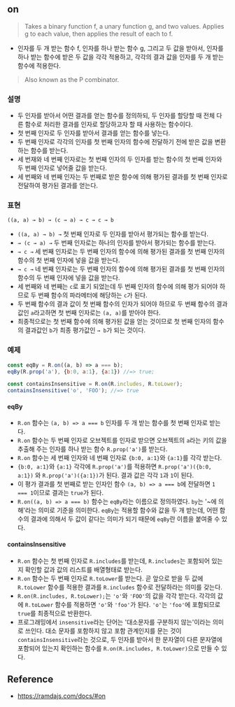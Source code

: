 ## on
> Takes a binary function f, a unary function g, and two values. Applies g to each value, then applies the result of each to f.
- 인자를 두 개 받는 함수 f, 인자를 하나 받는 함수 g, 그리고 두 값을 받아서, 인자를 하나 받는 함수에 받은 두 값을 각각 적용하고, 각각의 결과 값을 인자를 두 개 받는 함수에 적용한다.

> Also known as the P combinator.

### 설명
- 두 인자를 받아서 어떤 결과를 얻는 함수를 정의하되, 두 인자를 할당할 때 전체 다른 함수로 처리한 결과를 인자로 할당하고자 할 때 사용하는 함수이다.
- 첫 번째 인자로 두 인자를 받아서 결과를 얻는 함수를 넣는다.
- 두 번째 인자로 각각의 인자를 첫 번째 인자의 함수에 전달하기 전에 받은 값을 변환하는 함수를 받는다.
- 세 번재와 네 번째 인자로는 첫 번째 인자의 두 인자를 받는 함수의 첫 번째 인자와 두 번째 인자로 넣어줄 값을 받는다.
- 세 번째와 네 번째 인자는 두 번째로 받은 함수에 의해 평가된 결과를 첫 번째 인자로 전달하여 평가된 결과를 얻는다.


### 표현
```
((a, a) → b) → (c → a) → c → c → b
```
- `((a, a) → b) →` 첫 번째 인자로 두 인자를 받아서 평가되는 함수를 받는다.
- `→ (c → a) →` 두 번째 인자로는 하나의 인자를 받아서 평가되는 함수를 받는다.
- `→ c →` 세 번째 인자로는 두 번째 인자의 함수에 의해 평가된 결과를 첫 번째 인자의 함수의 첫 번째 인자에 넣을 값을 받는다.
- `→ c →` 네 번째 인자로는 두 번째 인자의 함수에 의해 평가된 결과를 첫 번째 인자의 함수의 두 번째 인자에 넣을 값을 받는다.
- 세 번째와 네 번째는 `c`로 표기 되었는데 두 번째 인자의 함수에 의해 평가 되어야 하므로 두 번째 함수의 파라메터에 해당하는 `c`가 된다.
- 두 번째 함수의 결과 값이 첫 번째 함수의 인자가 되어야 하므로 두 번째 함수의 결과 값인 `a`라고하면 첫 번째 인자로는 `(a, a)`를 받아야 한다.
- 최종적으로는 첫 번째 함수에 의해 평가된 값을 얻는 것이므로 첫 번째 인자의 함수의 결과값인 `b`가 최종 평가값인 `→ b`가 되는 것이다.


### 예제
```js
const eqBy = R.on((a, b) => a === b);
eqBy(R.prop('a'), {b:0, a:1}, {a:1}) //=> true;

const containsInsensitive = R.on(R.includes, R.toLower);
containsInsensitive('o', 'FOO'); //=> true
```

#### eqBy
- `R.on` 함수는 `(a, b) => a === b` 인자를 두 개 받는 함수를 첫 번째 인자로 받는다.
- `R.on` 함수는 두 번째 인자로 오브젝트를 인자로 받으면 오브젝트의 `a`라는 키의 값을 추출해 주는 인자를 하나 받는 함수 `R.prop('a')`를 받는다.
- `R.on` 함수는 세 번째 인자와 네 번째 인자로 `{b:0, a:1}`와 `{a:1}`를 각각 받는다.
- `{b:0, a:1}`와 `{a:1}` 각각에 `R.prop('a')`를 적용하면 `R.prop('a')({b:0, a:1})` 와 `R.prop('a')({a:1})`가 된다. 결과 값은 각각 `1`과 `1`이 된다.
- 이 평가 결과를 첫 번째로 받는 인자인 함수 `(a, b) => a === b`에 전달하면 `1 === 1`이므로 결과는 `true`가 된다.
- `R.on((a, b) => a === b)` 함수는 `eqBy`라는 이름으로 정의하였다. `by`는 '~에 의해'라는 의미로 기준을 의미한다. `eqBy`는 적용할 함수와 값을 두 개 받는데, 어떤 함수의 결과에 의해서 두 값이 같다는 의미가 되기 때문에 `eqBy`란 이름을 붙여줄 수 있다.

#### containsInsensitive
- `R.on` 함수는 첫 번째 인자로 `R.includes`를 받는데, `R.includes`는 포함되어 있는지 확인할 값과 값의 리스트를 배열형태로 받는다.
- `R.on` 함수는 두 번째 인자로 `R.toLower`를 받는다. 곧 앞으로 받을 두 값에 `R.toLower` 함수를 적용한 결과를 `R.includes` 함수로 전달하라는 의미를 갖는다.
- `R.on(R.includes, R.toLower);`는 `'o'`와 `'FOO'`의 값을 각각 받는다. 각각의 값에 `R.toLower` 함수를 적용하면 `'o'`와 `'foo'`가 된다. `'o'`는 `'foo'`에 포함되므로 `true`를 최종적으로 반환한다.
- 프로그래밍에서 `insensitive`라는 단어는 '대소문자를 구분하지 않는'이라는 의미로 쓰인다. 대소 문자를 포함하지 않고 포함 관계인지를 문는 것이 `containsInsensitive`라는 것으로, 두 인자를 받아서 한 문자열이 다른 문자열에 포함되어 있는지 확인하는 함수를 `R.on(R.includes, R.toLower)`으로 만들 수 있다.

## Reference
- https://ramdajs.com/docs/#on
